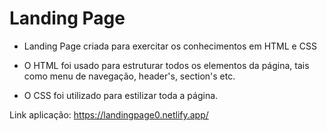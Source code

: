 # Landing Page



- Landing Page criada para exercitar os conhecimentos em HTML e CSS

- O HTML foi usado para estruturar todos os elementos da página, tais como menu de navegação, header's, section's etc.
- O CSS foi utilizado para estilizar toda a página.



Link aplicação: https://landingpage0.netlify.app/

